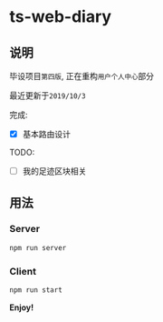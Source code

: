 # ts-web-diary

## 说明

毕设项目`第四版`,  正在重构`用户个人中心`部分

最近更新于`2019/10/3`

完成:

- [x] 基本路由设计

TODO:

- [ ] 我的足迹区块相关

## 用法

### Server

```bash
npm run server
```

### Client

```bash
npm run start
```

**Enjoy!**